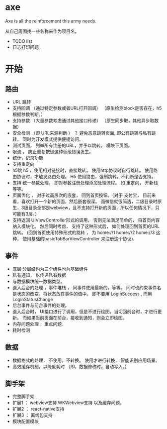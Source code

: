 # axe

Axe is all the reinforcement this army needs.

从自己周围找一些名称来作为项目名。 

* TODO list
* 日志打印问题。

# 开始

## 路由

* URL 跳转
* 支持回调 （通过特定参数或者URL打开回调） （原生检测block是否存在，h5根据参数判断。）
* 支持参数 （大量参数考虑通过其他接口传递） （原生同步取，其他异步取数据）
* 安全检测  （即 URL来源判断 ） ？ 避免恶意跳转页面, 即公有跳转与私有跳转。 同时为开发模式提供便捷访问。
* 测试页面， 列举所有注册的URL，并予以跳转。 模块下页面。
* 限流 ，  防止重复按键这种低级错误发生。
* 统计，记录功能
* 支持重定向
* h5跳 h5 ，使用相对链接时，直接跳转。 使用http协议时自行跳转。 使用路由协议时，才触发路由处理。 H5 使用路由，强制跳转，不判断是否支持。
* 支持 统一参数处理。 即对参数注册处理添加处理流程。 如 重定向， 开新栈等等。
* 页面优化 ， 对于过高层次的嵌套， 回到首页按钮。（对于 支付宝， 目前来看，喜欢打开一个新的页面，然后嵌套很深。 而微信就很简洁，二级目录时原生，3级目录全部是webview，且不支持打开新的页面，所以任何情况下，只可能有3层。）
* 支持返回 UIViewController形式的调用， 否则无法满足简单的， 将首页内容纳入模块化。 然后同时考虑， 支持了这种形式后， 如何处理回到首页的URL跳转。 (回到首页使用特殊形式的跳转 ， 为 home://1 home://2 home://3 这种， 使用基础的basicTabBarViewController 来注册这个协议).

## 事件

* 底层  分层结构为三个组件也为基础组件
* 私有通知， 以传递私有数据
* 与数据模块统一数据类型。
* 退入后台的处理 ，事件堆栈 ， 同事件使用最新的，等等。 同时也约束事件名是状态的改变，将状态放在事件的值中。 即不要用 LoginSuccess , 而用 LoginStatusChange
* 后台事件与前台事件的处理。
* 退入后台时， UI接口进行了调用，但是不进行绘图，当切回前台时，才进行更新。 而如果当前页面在前台，接收到通知，则会立即绘图。
* 内存问题处理 ，重点问题.
* 耗时检测

## 数据

* 数据格式的处理， 不使用，不转换。 使用才进行转换， 智能识别应用场景。
* 高效缓存机制，以降低耗时 （即，数据修改时，自动写入。）


## 脚手架

* 完整脚手架
* 扩展1 ： webview支持 WKWebview支持 以及缓存问题。
* 扩展2 ： react-native支持 
* 扩展3 ： 离线包支持
* 模块配置模块